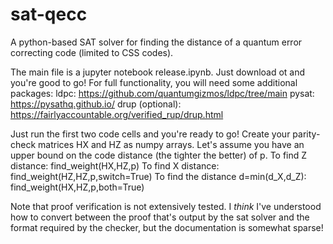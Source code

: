 # sat-qecc
A python-based SAT solver for finding the distance of a quantum error correcting code (limited to CSS codes).

The main file is a jupyter notebook release.ipynb. Just download ot and you're good to go!
For full functionality, you will need some additional packages:
ldpc: https://github.com/quantumgizmos/ldpc/tree/main
pysat: https://pysathq.github.io/
drup (optional): https://fairlyaccountable.org/verified_rup/drup.html

Just run the first two code cells and you're ready to go!
Create your parity-check matrices HX and HZ as numpy arrays.
Let's assume you have an upper bound on the code distance (the tighter the better) of p.
To find Z distance:
find_weight(HX,HZ,p)
To find X distance:
find_weight(HZ,HZ,p,switch=True)
To find the distance d=min(d_X,d_Z):
find_weight(HX,HZ,p,both=True)

Note that proof verification is not extensively tested. I *think* I've understood how to convert between the proof that's output by the sat solver and the format required by the checker, but the documentation is somewhat sparse!
